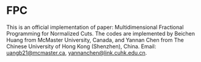 # FPC
This is an official implementation of paper: Multidimensional Fractional Programming for Normalized Cuts.
The codes are implemented by Beichen Huang from McMaster University, Canada, and Yannan Chen from The Chinese University of Hong Kong (Shenzhen), China.
Email: uangb21@mcmaster.ca, yannanchen@link.cuhk.edu.cn.
